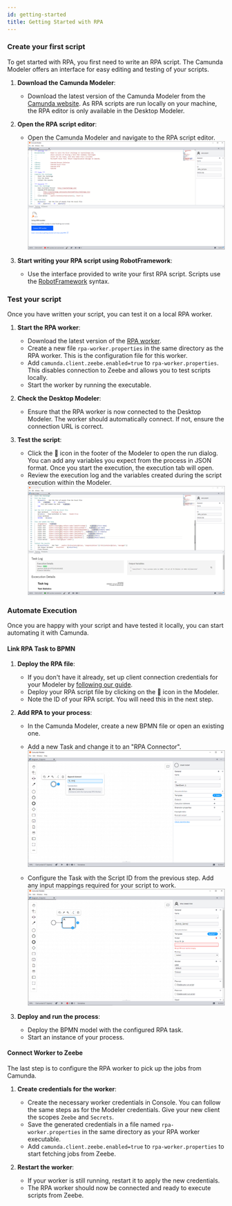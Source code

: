 ```yaml
---
id: getting-started
title: Getting Started with RPA
---
```


### Create your first script

To get started with RPA, you first need to write an RPA script. The Camunda Modeler offers an interface for easy editing and testing of your scripts.

1. **Download the Camunda Modeler**:

   - Download the latest version of the Camunda Modeler from the [Camunda website](https://camunda.com/download/modeler/). As RPA scripts are run locally on your machine, the RPA editor is only available in the Desktop Modeler.

2. **Open the RPA script editor**:

   - Open the Camunda Modeler and navigate to the RPA script editor.
     ![A screenshot of the RPA Editor in the Camunda Modeler](img/rpa-editor-initial.png)

3. **Start writing your RPA script using RobotFramework**:
   - Use the interface provided to write your first RPA script. Scripts use the [RobotFramework](https://robotframework.org/) syntax.

### Test your script

Once you have written your script, you can test it on a local RPA worker.

1. **Start the RPA worker**:

   - Download the latest version of the [RPA worker](https://github.com/camunda/rpa-worker/releases).
   - Create a new file `rpa-worker.properties` in the same directory as the RPA worker. This is the configuration file for this worker.
   - Add `camunda.client.zeebe.enabled=true` to `rpa-worker.properties`. This disables connection to Zeebe and allows you to test scripts locally.
   - Start the worker by running the executable.

2. **Check the Desktop Modeler**:

   - Ensure that the RPA worker is now connected to the Desktop Modeler. The worker should automatically connect. If not, ensure the connection URL is correct.

3. **Test the script**:
   - Click the 🧪 icon in the footer of the Modeler to open the run dialog. You can add any variables you expect from the process in JSON format. Once you start the execution, the execution tab will open.
   - Review the execution log and the variables created during the script execution within the Modeler.
     ![A screenshot of the RPA testing panel](img/rpa-editor-results.png)

### Automate Execution

Once you are happy with your script and have tested it locally, you can start automating it with Camunda.

#### Link RPA Task to BPMN

1. **Deploy the RPA file**:

   - If you don't have it already, set up client connection credentials for your Modeler by [following our guide](/guides/setup-client-connection-credentials.md).
   - Deploy your RPA script file by clicking on the 🚀 icon in the Modeler.
   - Note the ID of your RPA script. You will need this in the next step.

2. **Add RPA to your process**:

   - In the Camunda Modeler, create a new BPMN file or open an existing one.
   - Add a new Task and change it to an "RPA Connector".
     ![A screenshot of appending a RPA Task](img/create-new-task.png)

   - Configure the Task with the Script ID from the previous step. Add any input mappings required for your script to work.
     ![A screenshot of configuring a RPA Task](img/rpa-task-configuration.png)

3. **Deploy and run the process**:
   - Deploy the BPMN model with the configured RPA task.
   - Start an instance of your process.

#### Connect Worker to Zeebe

The last step is to configure the RPA worker to pick up the jobs from Camunda.

1. **Create credentials for the worker**:

   - Create the necessary worker credentials in Console. You can follow the same steps as for the Modeler credentials. Give your new client the scopes `Zeebe` and `Secrets`.
   - Save the generated credentials in a file named `rpa-worker.properties` in the same directory as your RPA worker executable.
   - Add `camunda.client.zeebe.enabled=true` to `rpa-worker.properties` to start fetching jobs from Zeebe.

2. **Restart the worker**:
   - If your worker is still running, restart it to apply the new credentials.
   - The RPA worker should now be connected and ready to execute scripts from Zeebe.
